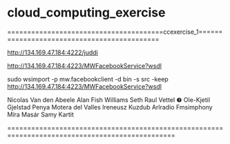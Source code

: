 # cloud_computing_exercise

=======================================ccexercise_1============================================

http://134.169.47.184:4222/juddi

http://134.169.47.184:4223/MWFacebookService?wsdl

sudo wsimport -p mw.facebookclient -d bin -s src -keep http://134.169.47.184:4223/MWFacebookService?wsdl


Nicolas Van den Abeele
Alan Fish Williams
Seth Raul Vettel ❼
Ole-Kjetil Gjelstad
Penya Motera del Valles
Ireneusz Kuzdub
Arlradio Fmsimphony
Míra Masár
Samy Kartit

================================================================================================
